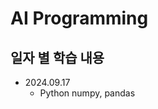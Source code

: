 AI Programming
=============

일자 별 학습 내용
-------------
- 2024.09.17   
    - Python
    numpy, pandas